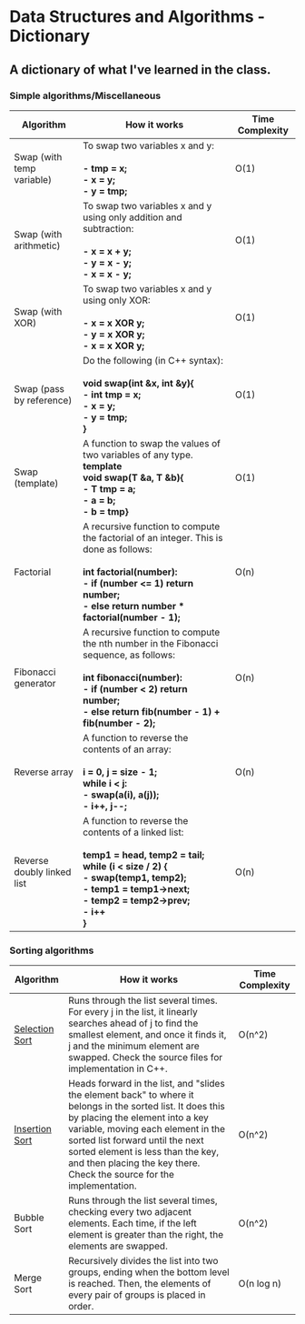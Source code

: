 # Data Structures and Algorithms - Dictionary
## A dictionary of what I've learned in the class.

### Simple algorithms/Miscellaneous
Algorithm | How it works | Time Complexity
----      | ----         | ----
Swap (with temp variable) | To swap two variables x and y: **<br/><br/> - tmp = x; <br/> - x = y; <br/> - y = tmp;** | O(1)
Swap (with arithmetic) | To swap two variables x and y using only addition and subtraction: **<br/><br/> - x = x + y; <br/> - y = x - y; <br/> - x = x - y;** | O(1)
Swap (with XOR) | To swap two variables x and y using only XOR: **<br/><br/> - x = x XOR y; <br/> - y = x XOR y; <br/> - x = x XOR y;** | O(1)
Swap (pass by reference) | Do the following (in C++ syntax): **<br/><br/>void swap(int &x, int &y){<br/> - int tmp = x;<br/> - x = y;<br/> - y = tmp;<br/>}** | O(1) 
Swap (template) | A function to swap the values of two variables of any type. **<br/>template <class T1><br/> void swap(T &a, T &b){<br/> - T tmp = a; <br/> - a = b; <br/> - b = tmp}** | O(1)
Factorial | A recursive function to compute the factorial of an integer. This is done as follows: **<br/><br/> int factorial(number): <br/> - if (number <= 1) return number; <br/> - else return number * factorial(number - 1);** | O(n)
Fibonacci generator | A recursive function to compute the nth number in the Fibonacci sequence, as follows: **<br/><br/> int fibonacci(number): <br/> - if (number < 2) return number; <br/> - else return fib(number - 1) + fib(number - 2);** | O(n)
Reverse array | A function to reverse the contents of an array: **<br/><br/> i = 0, j = size - 1;<br/> while i < j: <br/> - swap(a(i), a(j));<br/> - i++, j--;** | O(n)
Reverse doubly linked list | A function to reverse the contents of a linked list: **<br/><br/> temp1 = head, temp2 = tail;<br/> while (i < size / 2) {<br/> - swap(temp1, temp2);<br/> - temp1 = temp1->next; <br/> - temp2 = temp2->prev; <br/> - i++ <br/>}** | O(n)

### Sorting algorithms
Algorithm | How it works | Time Complexity
----      | ----         | ----
[Selection Sort](https://drive.google.com/file/d/1oZlZWhlLS7eeIzezMVogdiJnDj0YZ1qR/view?usp=sharing) | Runs through the list several times. For every j in the list, it linearly searches ahead of j to find the smallest element, and once it finds it, j and the minimum element are swapped. Check the source files for implementation in C++. | O(n^2)
[Insertion Sort](https://drive.google.com/file/d/1KSM3jL8kUbDxJHs9cp0FyTzAIpQWioyq/view?usp=sharing) | Heads forward in the list, and "slides the element back" to where it belongs in the sorted list. It does this by placing the element into a key variable, moving each element in the sorted list forward until the next sorted element is less than the key, and then placing the key there. Check the source for the implementation. | O(n^2)
Bubble Sort | Runs through the list several times, checking every two adjacent elements. Each time, if the left element is greater than the right, the elements are swapped. | O(n^2)
Merge Sort | Recursively divides the list into two groups, ending when the bottom level is reached. Then, the elements of every pair of groups is placed in order. | O(n log n)
